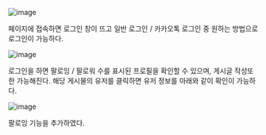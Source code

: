 ![image](https://github.com/UUUNG/web-project/assets/52543621/7ea71c3e-c09c-4ed1-af4f-e3ef471b603d)

페이지에 접속하면 로그인 창이 뜨고 일반 로그인 / 카카오톡 로그인 중 원하는 방법으로 로그인이 가능하다. 

![image](https://github.com/UUUNG/web-project/assets/52543621/aa7f62ec-b1b4-4e79-9270-21561c3f6411)

로그인을 하면 팔로잉 / 팔로워 수를 표시된 프로필을 확인할 수 있으며, 게시글 작성또한 가능해진다. 해당 게시물의 유저를 클릭하면 유저 정보를 아래와 같이 확인이 가능하다. 

![image](https://github.com/UUUNG/web-project/assets/52543621/ca250fee-6315-4fe5-a07f-439c275b86f4)

팔로잉 기능을 추가하였다.
